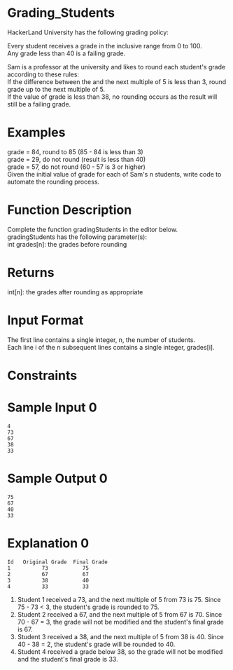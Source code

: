 # Grading_Students

HackerLand University has the following grading policy:

Every student receives a grade in the inclusive range from 0 to 100.\
Any grade less than 40 is a failing grade.

Sam is a professor at the university and likes to round each student's grade according to these rules:\
If the difference between the  and the next multiple of 5 is less than 3, round grade up to the next multiple of 5.\
If the value of grade is less than 38, no rounding occurs as the result will still be a failing grade.

# Examples

 grade = 84, round to 85 (85 - 84 is less than 3)\
 grade = 29, do not round (result is less than 40)\
 grade = 57, do not round (60 - 57 is 3 or higher)\
Given the initial value of grade for each of Sam's n students, write code to automate the rounding process.

# Function Description

Complete the function gradingStudents in the editor below.\
gradingStudents has the following parameter(s):\
int grades[n]: the grades before rounding

# Returns
int[n]: the grades after rounding as appropriate

# Input Format
The first line contains a single integer, n, the number of students.\
Each line i of the n subsequent lines contains a single integer, grades[i].

# Constraints

# Sample Input 0
```
4
73
67
38
33
```
# Sample Output 0
```
75
67
40
33
```
# Explanation 0
```
Id   Original Grade  Final Grade
1          73           75
2          67           67
3          38           40
4          33           33
```
1. Student 1 received a 73, and the next multiple of 5 from 73 is 75. Since 75 - 73 < 3, the student's grade is rounded to 75.
2. Student 2 received a 67, and the next multiple of 5 from 67 is 70. Since 70 - 67 = 3, the grade will not be modified and the student's final grade is 67.
3. Student 3 received a 38, and the next multiple of 5 from 38 is 40. Since 40 - 38 = 2, the student's grade will be rounded to 40.
4. Student 4 received a grade below 38, so the grade will not be modified and the student's final grade is 33.
